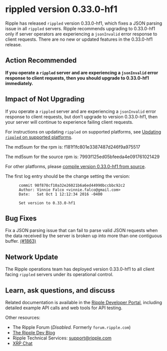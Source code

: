 # rippled version 0.33.0-hf1

Ripple has released `rippled` version 0.33.0-hf1, which fixes a JSON parsing issue in all `rippled` servers. Ripple recommends upgrading to 0.33.0-hf1 only if server operators are experiencing a `jsonInvalid` error response to client requests. There are no new or updated features in the 0.33.0-hf1 release.

## Action Recommended

**If you operate a `rippled` server and are experiencing a `jsonInvalid` error response to client requests, then you should upgrade to 0.33.0-hf1 immediately.**

## Impact of Not Upgrading

If you operate a `rippled` server and are experiencing a `jsonInvalid` error response to client requests, but don’t upgrade to version 0.33.0-hf1, then your server will continue to experience failing client requests.

For instructions on updating `rippled` on supported platforms, see [Updating `rippled` on supported platforms](https://ripple.com/build/rippled-setup/#updating-rippled).

The md5sum for the rpm is: f181f1fc801e3387487d246f9a975517

The md5sum for the source rpm is: 7993f125ed05bfeeda4e091761021429

For other platforms, please [compile version 0.33.0-hf1 from source](https://github.com/ripple/rippled/tree/master/Builds).

The first log entry should be the change setting the version:

          commit 98f878cf10a32e26021b6a6ed44990bccbbc92c2
          Author: Vinnie Falco <vinnie.falco@gmail.com>
          Date:   Sat Oct 1 12:12:34 2016 -0400

          Set version to 0.33.0-hf1

## Bug Fixes

Fix a JSON parsing issue that can fail to parse valid JSON requests when the data received by the server is broken up into more than one contiguous buffer. [(#1863)](https://github.com/ripple/rippled/commit/69b47890e69cea46c403e6354742c3653f125c6f)

## Network Update
The Ripple operations team has deployed version 0.33.0-hf1 to all client facing `rippled` servers under its operational control.

## Learn, ask questions, and discuss
Related documentation is available in the [Ripple Developer Portal](https://ripple.com/build/), including detailed example API calls and web tools for API testing.

Other resources:

* The Ripple Forum (_Disabled._ Formerly `forum.ripple.com`)
* [The Ripple Dev Blog](https://developers.ripple.com/blog/)
* Ripple Technical Services: support@ripple.com
* [XRP Chat](http://www.xrpchat.com/)